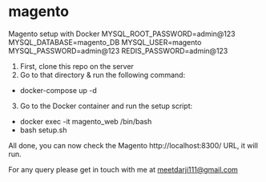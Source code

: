 # magento
Magento setup with Docker
MYSQL_ROOT_PASSWORD=admin@123
MYSQL_DATABASE=magento_DB
MYSQL_USER=magento
MYSQL_PASSWORD=admin@123
REDIS_PASSWORD=admin@123




1. First, clone this repo on the  server
2. Go to that directory & run the following command:
 - docker-compose up -d
3. Go to the Docker container and run the setup script:
 - docker exec -it magento_web /bin/bash
 - bash setup.sh

All done, you can now check the Magento http://localhost:8300/ URL, it will run.

For any query please get in touch with me at meetdarji111@gmail.com
